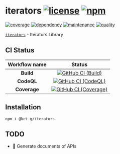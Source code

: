 # iterators [![license][license-image]][license-url] [![npm][npm-image]][npm-url]

[![coverage][nyc-cov-image]][github-url] [![dependency][depencency-image]][dependency-url] [![maintenance][maintenance-image]][npmsio-url] [![quality][quality-image]][npmsio-url]

[`iterators`][github-url] - Iterators Library

## CI Status

| Workflow name | Status |
|:-:|:-:|
| **Build** | [![GitHub CI (Build)][github-build-image]][github-build-url] |
| **CodeQL** | [![GitHub CI (CodeQL)][github-codeql-image]][github-codeql-url] |
| **Coverage** | [![GitHub CI (Coverage)][github-coverage-image]][github-coverage-url] |

## Installation

```shell
npm i @kei-g/iterators
```

## TODO

- :memo: Generate documents of APIs

[depencency-image]:https://img.shields.io/librariesio/release/npm/@kei-g/iterators?logo=nodedotjs
[dependency-url]:https://npmjs.com/package/@kei-g/iterators?activeTab=dependencies
[github-build-image]:https://github.com/kei-g/iterators/actions/workflows/build.yml/badge.svg?branch=main
[github-build-url]:https://github.com/kei-g/iterators/actions/workflows/build.yml?query=branch%3Amain
[github-codeql-image]:https://github.com/kei-g/iterators/actions/workflows/codeql.yml/badge.svg?branch=main
[github-codeql-url]:https://github.com/kei-g/iterators/actions/workflows/codeql.yml?query=branch%3Amain
[github-coverage-image]:https://github.com/kei-g/iterators/actions/workflows/coverage.yml/badge.svg?branch=main
[github-coverage-url]:https://github.com/kei-g/iterators/actions/workflows/coverage.yml?query=branch%3Amain
[github-url]:https://github.com/kei-g/iterators
[license-image]:https://img.shields.io/github/license/kei-g/iterators
[license-url]:https://opensource.org/licenses/BSD-3-Clause
[maintenance-image]:https://img.shields.io/npms-io/maintenance-score/@kei-g/iterators?logo=npm
[npm-image]:https://img.shields.io/npm/v/@kei-g/iterators?logo=npm
[npm-url]:https://npmjs.com/@kei-g/iterators
[npmsio-url]:https://npms.io/search?q=%40kei-g%2Fiterators
[nyc-cov-image]:https://img.shields.io/nycrc/kei-g/iterators?config=.nycrc.json&label=coverage&logo=mocha
[quality-image]:https://img.shields.io/npms-io/quality-score/@kei-g/iterators?logo=npm
